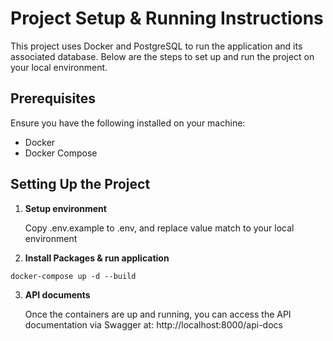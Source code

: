 # Project Setup & Running Instructions

This project uses Docker and PostgreSQL to run the application and its associated database. Below are the steps to set up and run the project on your local environment.

## Prerequisites

Ensure you have the following installed on your machine:
- Docker
- Docker Compose

## Setting Up the Project
1. **Setup environment**
   
   Copy .env.example to .env, and replace value match to your local environment
2. **Install Packages & run application**
```
docker-compose up -d --build
```
3. **API documents**
    
    Once the containers are up and running, you can access the API documentation via Swagger at: http://localhost:8000/api-docs